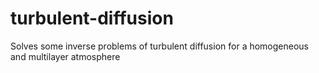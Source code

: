 # turbulent-diffusion
Solves some inverse problems of turbulent diffusion for a homogeneous and multilayer atmosphere
